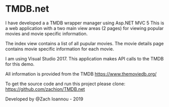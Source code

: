 ﻿# TMDB.net
I have developed a a TMDB wrapper manager using Asp.NET MVC 5 
This is a web application with a two main view areas (2 pages) for viewing popular movies and
movie specific information. 

The index view contains a list of all pupular movies. 
The movie details page contains movie specific information for each movie. 

I am  using Visual Studio 2017. This application makes API calls to the TMDB for this demo.

All information is provided from the TMDB https://www.themoviedb.org/

To get the source code and run this project please clone: https://github.com/zachion/TMDB.net

Developed by @Zach Ioannou - 2019
